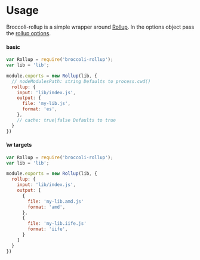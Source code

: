 # Usage

Broccoli-rollup is a simple wrapper around [Rollup](https://github.com/rollup/rollup). In the options object pass the [rollup options](https://rollupjs.org/guide/en#big-list-of-options).

#### basic

```js
var Rollup = require('broccoli-rollup');
var lib = 'lib';

module.exports = new Rollup(lib, {
  // nodeModulesPath: string Defaults to process.cwd()
  rollup: {
    input: 'lib/index.js',
    output: {
      file: 'my-lib.js',
      format: 'es',
    },
    // cache: true|false Defaults to true
  }
})
```

#### \w targets

```js
var Rollup = require('broccoli-rollup');
var lib = 'lib';

module.exports = new Rollup(lib, {
  rollup: {
    input: 'lib/index.js',
    output: [
      {
        file: 'my-lib.amd.js'
        format: 'amd',
      },
      {
        file: 'my-lib.iife.js'
        format: 'iife',
      }
    ]
  }
})
```

